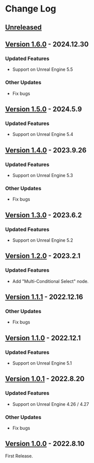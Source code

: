 # Change Log

## [Unreleased](https://github.com/colory-games/UEPlugin-AdvancedControlFlow/compare/v1.6.0...main)

## [Version 1.6.0](https://github.com/colory-games/UEPlugin-AdvancedControlFlow/compare/v1.5.0...v1.6.0) - 2024.12.30

### Updated Features

* Support on Unreal Engine 5.5

### Other Updates

* Fix bugs

## [Version 1.5.0](https://github.com/colory-games/UEPlugin-AdvancedControlFlow/compare/v1.4.0...v1.5.0) - 2024.5.9

### Updated Features

* Support on Unreal Engine 5.4

## [Version 1.4.0](https://github.com/colory-games/UEPlugin-AdvancedControlFlow/compare/v1.3.0...v1.4.0) - 2023.9.26

### Updated Features

* Support on Unreal Engine 5.3

### Other Updates

* Fix bugs

## [Version 1.3.0](https://github.com/colory-games/UEPlugin-AdvancedControlFlow/compare/v1.2.0...v1.3.0) - 2023.6.2

### Updated Features

* Support on Unreal Engine 5.2

## [Version 1.2.0](https://github.com/colory-games/UEPlugin-AdvancedControlFlow/compare/v1.1.1...v1.2.0) - 2023.2.1

### Updated Features

* Add "Multi-Conditional Select" node.

## [Version 1.1.1](https://github.com/colory-games/UEPlugin-AdvancedControlFlow/compare/v1.1.0...v1.1.1) - 2022.12.16

### Other Updates

* Fix bugs

## [Version 1.1.0](https://github.com/colory-games/UEPlugin-AdvancedControlFlow/compare/v1.0.1...v1.1.0) - 2022.12.1

### Updated Features

* Support on Unreal Engine 5.1

## [Version 1.0.1](https://github.com/colory-games/UEPlugin-AdvancedControlFlow/compare/v1.0.0...v1.0.1) - 2022.8.20

### Updated Features

* Support on Unreal Engine 4.26 / 4.27

### Other Updates

* Fix bugs

## [Version 1.0.0](https://github.com/colory-games/UEPlugin-AdvancedControlFlow/compare/23eed9253287f55a561c6dfa723167a8a10a3a8a...v1.0.0) - 2022.8.10

First Release.
